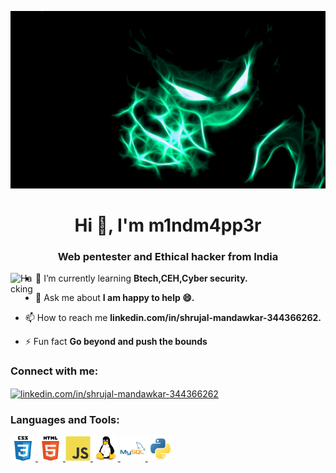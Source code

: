 ![logo](https://github.com/m1ndm4pp3r/m1ndm4pp3r/blob/main/banner.gif)
<h1 align="center">Hi 👋, I'm m1ndm4pp3r</h1>
<h3 align="center">Web pentester and Ethical hacker from India</h3>
<img align="left" alt="Hacking" width="40" src="https://external-content.duckduckgo.com/iu/?u=https%3A%2F%2Fc.tenor.com%2F-SV9TjUGabMAAAAC%2Fhacker-python.gif&f=1&nofb=1&ipt=1821d41d1f1e40dcd38e20243f91289ec11f51038d79b4fafee31950e2a8ac2d&ipo=images" alt="m1ndm4pp3r">

- 🌱 I’m currently learning **Btech,CEH,Cyber security.**

- 💬 Ask me about **I am happy to help 😄.**

- 📫 How to reach me **linkedin.com/in/shrujal-mandawkar-344366262.**

- ⚡ Fun fact **Go beyond and push the bounds**

<h3 align="left">Connect with me:</h3>
<p align="left">
<a href="https://linkedin.com/in/linkedin.com/in/shrujal-mandawkar-344366262" target="blank"><img align="center" src="https://raw.githubusercontent.com/rahuldkjain/github-profile-readme-generator/master/src/images/icons/Social/linked-in-alt.svg" alt="linkedin.com/in/shrujal-mandawkar-344366262" height="30" width="40" /></a>
</p>

<h3 align="left">Languages and Tools:</h3>
<p align="left"> <a href="https://www.w3schools.com/css/" target="_blank" rel="noreferrer"> <img src="https://raw.githubusercontent.com/devicons/devicon/master/icons/css3/css3-original-wordmark.svg" alt="css3" width="40" height="40"/> </a> <a href="https://www.w3.org/html/" target="_blank" rel="noreferrer"> <img src="https://raw.githubusercontent.com/devicons/devicon/master/icons/html5/html5-original-wordmark.svg" alt="html5" width="40" height="40"/> </a> <a href="https://developer.mozilla.org/en-US/docs/Web/JavaScript" target="_blank" rel="noreferrer"> <img src="https://raw.githubusercontent.com/devicons/devicon/master/icons/javascript/javascript-original.svg" alt="javascript" width="40" height="40"/> </a> <a href="https://www.linux.org/" target="_blank" rel="noreferrer"> <img src="https://raw.githubusercontent.com/devicons/devicon/master/icons/linux/linux-original.svg" alt="linux" width="40" height="40"/> </a> <a href="https://www.mysql.com/" target="_blank" rel="noreferrer"> <img src="https://raw.githubusercontent.com/devicons/devicon/master/icons/mysql/mysql-original-wordmark.svg" alt="mysql" width="40" height="40"/> </a> <a href="https://www.python.org" target="_blank" rel="noreferrer"> <img src="https://raw.githubusercontent.com/devicons/devicon/master/icons/python/python-original.svg" alt="python" width="40" height="40"/> </a> </p>
